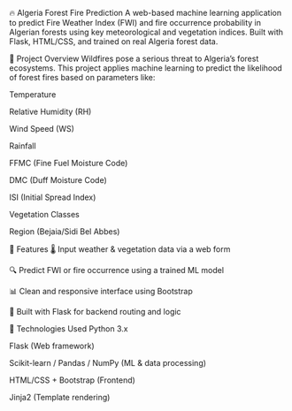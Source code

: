 🔥 Algeria Forest Fire Prediction
A web-based machine learning application to predict Fire Weather Index (FWI) and fire occurrence probability in Algerian forests using key meteorological and vegetation indices. Built with Flask, HTML/CSS, and trained on real Algeria forest data.

📌 Project Overview
Wildfires pose a serious threat to Algeria’s forest ecosystems. This project applies machine learning to predict the likelihood of forest fires based on parameters like:

Temperature

Relative Humidity (RH)

Wind Speed (WS)

Rainfall

FFMC (Fine Fuel Moisture Code)

DMC (Duff Moisture Code)

ISI (Initial Spread Index)

Vegetation Classes

Region (Bejaia/Sidi Bel Abbes)

🚀 Features
🌡️ Input weather & vegetation data via a web form

🔍 Predict FWI or fire occurrence using a trained ML model

📊 Clean and responsive interface using Bootstrap

🔁 Built with Flask for backend routing and logic

🧠 Technologies Used
Python 3.x

Flask (Web framework)

Scikit-learn / Pandas / NumPy (ML & data processing)

HTML/CSS + Bootstrap (Frontend)

Jinja2 (Template rendering)



